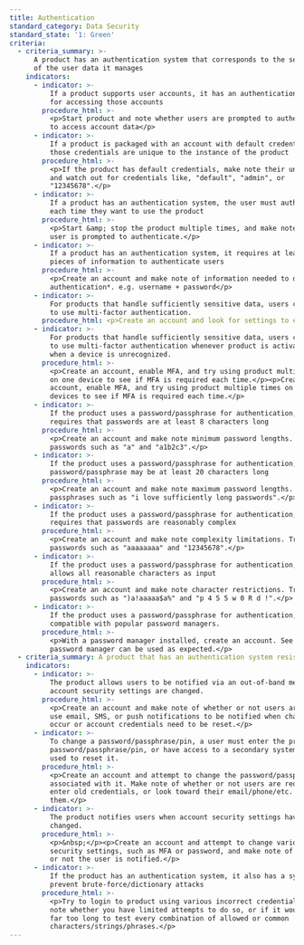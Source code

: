 ```yaml
---
title: Authentication
standard_category: Data Security
standard_state: '1: Green'
criteria:
  - criteria_summary: >-
      A product has an authentication system that corresponds to the sensitivity
      of the user data it manages
    indicators:
      - indicator: >-
          If a product supports user accounts, it has an authentication system
          for accessing those accounts
        procedure_html: >-
          <p>Start product and note whether users are prompted to authenticate
          to access account data</p>
      - indicator: >-
          If a product is packaged with an account with default credentials,
          those credentials are unique to the instance of the product
        procedure_html: >-
          <p>If the product has default credentials, make note their uniqueness,
          and watch out for credentials like, "default", "admin", or
          "12345678".</p>
      - indicator: >-
          If a product has an authentication system, the user must authenticate
          each time they want to use the product
        procedure_html: >-
          <p>Start &amp; stop the product multiple times, and make note of when
          user is prompted to authenticate.</p>
      - indicator: >-
          If a product has an authentication system, it requires at least two
          pieces of information to authenticate users
        procedure_html: >-
          <p>Create an account and make note of information needed to do so *for
          authentication*. e.g. username + password</p>
      - indicator: >-
          For products that handle sufficiently sensitive data, users can choose
          to use multi-factor authentication.
        procedure_html: <p>Create an account and look for settings to enable MFA.</p>
      - indicator: >-
          For products that handle sufficiently sensitive data, users can choose
          to use multi-factor authentication whenever product is activated, or
          when a device is unrecognized.
        procedure_html: >-
          <p>Create an account, enable MFA, and try using product multiple times
          on one device to see if MFA is required each time.</p><p>Create an
          account, enable MFA, and try using product multiple times on different
          devices to see if MFA is required each time.</p>
      - indicator: >-
          If the product uses a password/passphrase for authentication, it
          requires that passwords are at least 8 characters long
        procedure_html: >-
          <p>Create an account and make note minimum password lengths. Try
          passwords such as "a" and "a1b2c3".</p>
      - indicator: >-
          If the product uses a password/passphrase for authentication, the
          password/passphrase may be at least 20 characters long
        procedure_html: >-
          <p>Create an account and make note maximum password lengths. Try
          passphrases such as "i love sufficiently long passwords".</p>
      - indicator: >-
          If the product uses a password/passphrase for authentication, it
          requires that passwords are reasonably complex
        procedure_html: >-
          <p>Create an account and make note complexity limitations. Try
          passwords such as "aaaaaaaa" and "12345678".</p>
      - indicator: >-
          If the product uses a password/passphrase for authentication, it
          allows all reasonable characters as input
        procedure_html: >-
          <p>Create an account and make note character restrictions. Try
          passwords such as ")a!aaaaa$a%" and "p 4 5 5 w 0 R d !".</p>
      - indicator: >-
          If the product uses a password/passphrase for authentication, it is
          compatible with popular password managers.
        procedure_html: >-
          <p>With a password manager installed, create an account. See if
          password manager can be used as expected.</p>
  - criteria_summary: A product that has an authentication system resists attempts to break it
    indicators:
      - indicator: >-
          The product allows users to be notified via an out-of-band medium when
          account security settings are changed.
        procedure_html: >-
          <p>Create an account and make note of whether or not users are able to
          use email, SMS, or push notifications to be notified when changes
          occur or account credentials need to be reset.</p>
      - indicator: >-
          To change a password/passphrase/pin, a user must enter the previous
          password/passphrase/pin, or have access to a secondary system that is
          used to reset it.
        procedure_html: >-
          <p>Create an account and attempt to change the password/passphrase/pin
          associated with it. Make note of whether or not users are required to
          enter old credentials, or look toward their email/phone/etc. to reset
          them.</p>
      - indicator: >-
          The product notifies users when account security settings have
          changed.
        procedure_html: >-
          <p>&nbsp;</p><p>Create an account and attempt to change various
          security settings, such as MFA or password, and make note of whether
          or not the user is notified.</p>
      - indicator: >-
          If the product has an authentication system, it also has a system to
          prevent brute-force/dictionary attacks
        procedure_html: >-
          <p>Try to login to product using various incorrect credentials and
          note whether you have limited attempts to do so, or if it would take
          far too long to test every combination of allowed or common
          characters/strings/phrases.</p>
---
```


